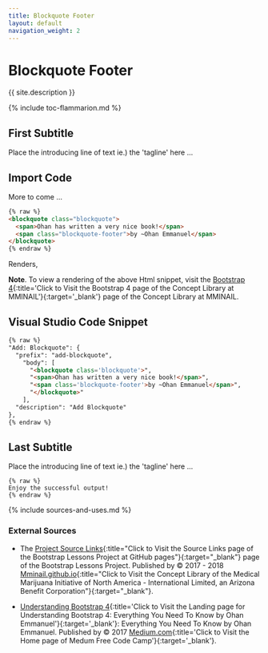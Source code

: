 ```yaml
---
title: Blockquote Footer
layout: default
navigation_weight: 2
---
```

# Blockquote Footer

{{ site.description }}

{% include toc-flammarion.md %}

## First Subtitle

Place the introducing line of text ie.) the 'tagline' here ...

## Import Code

More to come ...

```html
{% raw %}
<blockquote class="blockquote">
  <span>Ohan has written a very nice book!</span>
  <span class="blockquote-footer">by ~Ohan Emmanuel</span>
</blockquote>
{% endraw %}
```

Renders,

**Note**. To view a rendering of the above Html snippet, visit the [Bootstrap 4](https://mminail.github.io/Browser/Bootstrap-4.htm){:title='Click to Visit the Bootstrap 4 page of the Concept Library at MMINAIL'}{:target='_blank'} page of the Concept Library at MMINAIL.

## Visual Studio Code Snippet

```html
{% raw %}
"Add: Blockquote": {
  "prefix": "add-blockquote",
    "body": [
      "<blockquote class='blockquote'>",
      "<span>Ohan has written a very nice book!</span>",
      "<span class='blockquote-footer'>by ~Ohan Emmanuel</span>",
      "</blockquote>"
    ],
  "description": "Add Blockquote"
},
{% endraw %}
```

## Last Subtitle

Place the introducing line of text ie.) the 'tagline' here ...

```liquid
{% raw %}
Enjoy the successful output!
{% endraw %}
```

{% include sources-and-uses.md %}

### External Sources

- The [Project Source Links](https://mminail.github.io/Bootstrap/Source-Bootstrap-Links.htm){:title="Click to Visit the Source Links page of the Bootstrap Lessons Project at GitHub pages"}{:target="_blank"} page of the Bootstrap Lessons Project. Published by © 2017 - 2018 [Mminail.github.io](https://mminail.github.io/){:title="Click to Visit the Concept Library of the Medical Marijuana Initiative of North America - International Limited, an Arizona Benefit Corporation"}{:target="_blank"}.

- [Understanding Bootstrap 4](https://medium.freecodecamp.org/bootstrap-4-everything-you-need-to-know-c750991f6784){:title='Click to Visit the Landing page for Understanding Bootstrap 4: Everything You Need To Know by Ohan Emmanuel'}{:target='_blank'}: Everything You Need To Know by Ohan Emmanuel. Published by © 2017 [Medium.com](https://medium.freecodecamp.org/){:title='Click to Visit the Home page of Medum Free Code Camp'}{:target='_blank'}.
